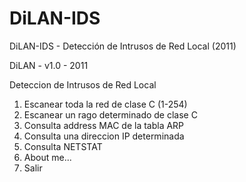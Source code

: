 # DiLAN-IDS
DiLAN-IDS - Detección de Intrusos de Red Local (2011)

DiLAN - v1.0 - 2011

Deteccion de Intrusos de Red Local

   1. Escanear toda la red de clase C (1-254)
   2. Escanear un rago determinado de clase C
   3. Consulta address MAC de la tabla ARP
   4. Consulta una direccion IP determinada
   5. Consulta NETSTAT
   6. About me...
   7. Salir
